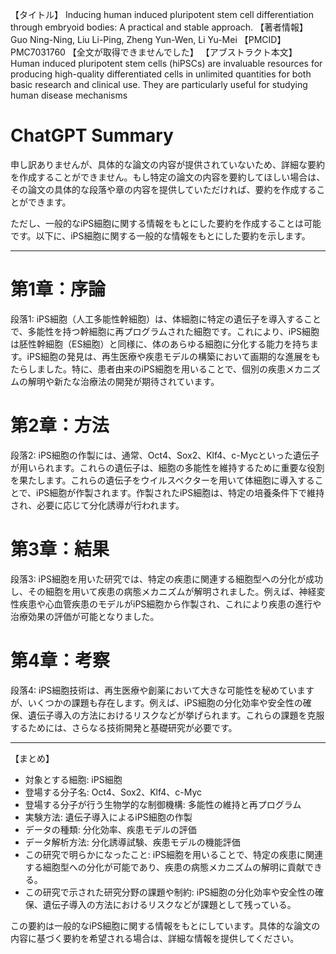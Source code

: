 【タイトル】
Inducing human induced pluripotent stem cell differentiation through embryoid bodies: A practical and stable approach.
【著者情報】
Guo Ning-Ning, Liu Li-Ping, Zheng Yun-Wen, Li Yu-Mei
【PMCID】
PMC7031760
【全文が取得できませんでした】
【アブストラクト本文】
Human induced pluripotent stem cells (hiPSCs) are invaluable resources for producing high-quality differentiated cells in unlimited quantities for both basic research and clinical use. They are particularly useful for studying human disease mechanisms
# ChatGPT Summary
申し訳ありませんが、具体的な論文の内容が提供されていないため、詳細な要約を作成することができません。もし特定の論文の内容を要約してほしい場合は、その論文の具体的な段落や章の内容を提供していただければ、要約を作成することができます。

ただし、一般的なiPS細胞に関する情報をもとにした要約を作成することは可能です。以下に、iPS細胞に関する一般的な情報をもとにした要約を示します。

---

# 第1章：序論

段落1:
iPS細胞（人工多能性幹細胞）は、体細胞に特定の遺伝子を導入することで、多能性を持つ幹細胞に再プログラムされた細胞です。これにより、iPS細胞は胚性幹細胞（ES細胞）と同様に、体のあらゆる細胞に分化する能力を持ちます。iPS細胞の発見は、再生医療や疾患モデルの構築において画期的な進展をもたらしました。特に、患者由来のiPS細胞を用いることで、個別の疾患メカニズムの解明や新たな治療法の開発が期待されています。

# 第2章：方法

段落2:
iPS細胞の作製には、通常、Oct4、Sox2、Klf4、c-Mycといった遺伝子が用いられます。これらの遺伝子は、細胞の多能性を維持するために重要な役割を果たします。これらの遺伝子をウイルスベクターを用いて体細胞に導入することで、iPS細胞が作製されます。作製されたiPS細胞は、特定の培養条件下で維持され、必要に応じて分化誘導が行われます。

# 第3章：結果

段落3:
iPS細胞を用いた研究では、特定の疾患に関連する細胞型への分化が成功し、その細胞を用いて疾患の病態メカニズムが解明されました。例えば、神経変性疾患や心血管疾患のモデルがiPS細胞から作製され、これにより疾患の進行や治療効果の評価が可能となりました。

# 第4章：考察

段落4:
iPS細胞技術は、再生医療や創薬において大きな可能性を秘めていますが、いくつかの課題も存在します。例えば、iPS細胞の分化効率や安全性の確保、遺伝子導入の方法におけるリスクなどが挙げられます。これらの課題を克服するためには、さらなる技術開発と基礎研究が必要です。

---

【まとめ】

- 対象とする細胞: iPS細胞
- 登場する分子名: Oct4、Sox2、Klf4、c-Myc
- 登場する分子が行う生物学的な制御機構: 多能性の維持と再プログラム
- 実験方法: 遺伝子導入によるiPS細胞の作製
- データの種類: 分化効率、疾患モデルの評価
- データ解析方法: 分化誘導試験、疾患モデルの機能評価
- この研究で明らかになったこと: iPS細胞を用いることで、特定の疾患に関連する細胞型への分化が可能であり、疾患の病態メカニズムの解明に貢献できる。
- この研究で示された研究分野の課題や制約: iPS細胞の分化効率や安全性の確保、遺伝子導入の方法におけるリスクなどが課題として残っている。

この要約は一般的なiPS細胞に関する情報をもとにしています。具体的な論文の内容に基づく要約を希望される場合は、詳細な情報を提供してください。